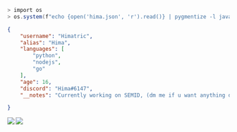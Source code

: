 

```ps1
> import os
> os.system(f"echo {open('hima.json', 'r').read()} | pygmentize -l javascript --json")
```

```json
{
    "username": "Himatric",
    "alias": "Hima",
    "languages": [
        "python",
        "nodejs",
        "go"
    ],
    "age": 16,
    "discord": "Hima#6147",
    "__notes": "Currently working on SEMID, (dm me if u want anything discord related coded)"

}
```
<img align="left" src="https://github-readme-stats.vercel.app/api?username=Himatric&theme=synthwave&show_icons=true&a=bal">
<img align="center" src="https://github-readme-stats.vercel.app/api/top-langs/?username=Himatric&langs_count=4">
